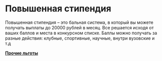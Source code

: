 # Повышенная стипендия

Повышенная стипендия – это бальная система, в который вы можете получать выплаты до 20000 рублей в месяц. Все решается исходя от ваших баллов и места в конкурсном списке. Баллы можно получать за разные действия: клубные, спортивные, научные, внутри вузовские и т.д

[**Прочие льготы**](%D0%9F%D1%80%D0%BE%D1%87%D0%B8%D0%B5%20%D0%BB%D1%8C%D0%B3%D0%BE%D1%82%D1%8B%2020c8b98bbd5c816683a6cfc8c780912a.md)